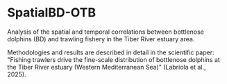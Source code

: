 # SpatialBD-OTB
Analysis of the spatial and temporal correlations between bottlenose dolphins (BD) and trawling fishery in the Tiber River estuary area.

Methodologies and results are described in detail in the scientific paper: "Fishing trawlers drive the fine-scale distribution of bottlenose dolphins at the Tiber River estuary (Western Mediterranean Sea)" (Labriola et al., 2025).
